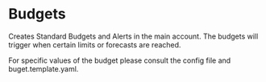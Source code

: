 # Budgets

Creates Standard Budgets and Alerts in the main account. The budgets will trigger when certain limits or forecasts are reached.

For specific values of the budget please consult the config file and buget.template.yaml.